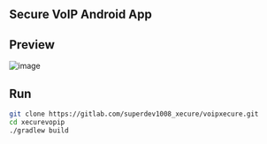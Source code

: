 ## Secure VoIP Android App

## Preview

![image](https://drive.google.com/uc?export=view&id=1KG5Jq88zBubGROw8AYBpN8VRxDmG0rqx)
## Run
```sh
git clone https://gitlab.com/superdev1008_xecure/voipxecure.git
cd xecurevopip
./gradlew build